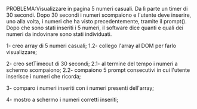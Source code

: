 PROBLEMA:Visualizzare in pagina 5 numeri casuali. Da lì parte un timer di 30 secondi. Dopo 30 secondi i numeri scompaiono e l'utente deve inserire, uno alla volta, i numeri che ha visto precedentemente, tramite il prompt(). Dopo che sono stati inseriti i 5 numeri, il software dice quanti e quali dei numeri da indovinare sono stati individuati.

1- creo array di 5 numeri casuali;
    1.2- collego l'array al DOM per farlo visualizzare;

2- creo setTimeout di 30 secondi;
    2.1- al termine del tempo i numeri a schermo scompaiono;
    2.2- compaiono 5 prompt consecutivi in cui l'utente inserisce i numeri che ricorda;

3- comparo  i numeri inseriti con i numeri presenti dell'array;

4- mostro a schermo i numeri corretti inseriti;
